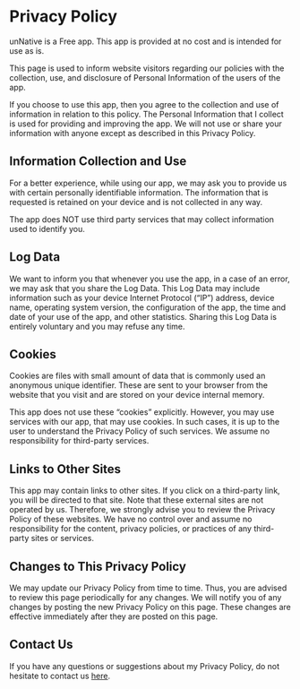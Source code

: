 # Privacy Policy

unNative is a Free app. This app is provided at no cost and is intended for use as is.

This page is used to inform website visitors regarding our policies with the collection, use, and disclosure of Personal Information of the users of the app.

If you choose to use this app, then you agree to the collection and use of information in relation to this policy. The Personal Information that I collect is used for providing and improving the app. We will not use or share your information with anyone except as described in this Privacy Policy.

## Information Collection and Use

For a better experience, while using our app, we may ask you to provide us with certain personally identifiable information. The information that is requested is retained on your device and is not collected in any way.

The app does NOT use third party services that may collect information used to identify you.

## Log Data

We want to inform you that whenever you use the app, in a case of an error, we may ask that you share the Log Data. This Log Data may include information such as your device Internet Protocol (“IP”) address, device name, operating system version, the configuration of the app, the time and date of your use of the app, and other statistics. Sharing this Log Data is entirely voluntary and you may refuse any time.

## Cookies

Cookies are files with small amount of data that is commonly used an anonymous unique identifier. These are sent to your browser from the website that you visit and are stored on your device internal memory.

This app does not use these “cookies” explicitly. However, you may use services with our app, that may use cookies. In such cases, it is up to the user to understand the Privacy Policy of such services. We assume no responsibility for third-party services.

## Links to Other Sites

This app may contain links to other sites. If you click on a third-party link, you will be directed to that site. Note that these external sites are not operated by us. Therefore, we strongly advise you to review the Privacy Policy of these websites. We have no control over and assume no responsibility for the content, privacy policies, or practices of any third-party sites or services.

## Changes to This Privacy Policy

We may update our Privacy Policy from time to time. Thus, you are advised to review this page periodically for any changes. We will notify you of any changes by posting the new Privacy Policy on this page. These changes are effective immediately after they are posted on this page.

## Contact Us

If you have any questions or suggestions about my Privacy Policy, do not hesitate to contact us [here](mailto:vssh9999@gmail.com).
